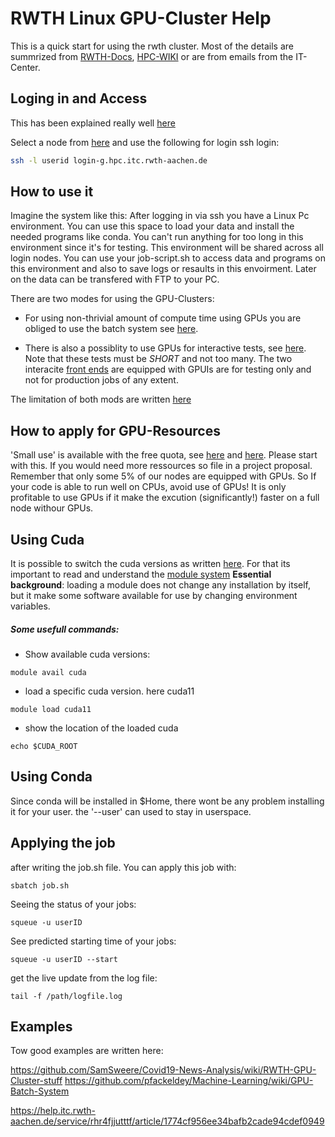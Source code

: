 # RWTH Linux GPU-Cluster Help

This is a quick start for using the rwth cluster. Most of the details are summrized from [RWTH-Docs](https://help.itc.rwth-aachen.de/service/rhr4fjjutttf), [HPC-WIKI](https://hpc-wiki.info/hpc/HPC_Wiki) or are from emails from the IT-Center.

## Loging in and Access
This has been explained really well [here](https://help.itc.rwth-aachen.de/service/rhr4fjjutttf/article/04d4da051b004a208c92c1ce216b116a)

Select a node from [here](https://help.itc.rwth-aachen.de/service/rhr4fjjutttf/article/3fb4cb953142422dbbb656c1c3253cff) and use the following for login
ssh login:
```bash
ssh -l userid login-g.hpc.itc.rwth-aachen.de
```

## How to use it

Imagine the system like this: After logging in via ssh you have a Linux Pc environment. You can use this space to load your data and install the needed programs like conda. You can't run anything for too long in this environment since it's for testing. This environment will be shared across all login nodes. You can use your job-script.sh to access data and programs on this environment and also to save logs or resaults in this envoirment. Later on the data can be transfered with FTP to your PC. 

There are two modes for using the GPU-Clusters:

* For using non-thrivial amount of compute time using GPUs you are obliged to use the batch system see [here](https://help.itc.rwth-aachen.de/service/rhr4fjjutttf/article/f9cc426c044145078905a694403d867f/).

* There is also a possiblity to use GPUs for interactive tests, see [here](https://help.itc.rwth-aachen.de/service/rhr4fjjutttf/article/a1beccd9e9dc4044a740ed248f478839/). Note that these tests must be *SHORT* and not too many. The two interacite [front ends](https://help.itc.rwth-aachen.de/service/rhr4fjjutttf/article/3fb4cb953142422dbbb656c1c3253cff/) are equipped with GPUIs are for testing only and not for production jobs of any extent.

The limitation of both mods are written [here](https://help.itc.rwth-aachen.de/service/rhr4fjjutttf/article/20919ea3f07f4c9da581532def08c35f/)

## How to apply for GPU-Resources
'Small use' is available with the free quota, see [here](https://help.itc.rwth-aachen.de/service/rhr4fjjutttf/article/45825b06afb647e194be4a5b9f5b8768/) and [here](https://www.itc.rwth-aachen.de/hpc-projects). Please start with this. If you would need more ressources so file in a project proposal. 
Remember that only some 5% of our nodes are equipped with GPUs. So If your code is able to run well on CPUs, avoid use of GPUs! It is only profitable to use GPUs if it make the excution (significantly!) faster on a full node withour GPUs. 

## Using Cuda 
It is possible to switch the cuda versions as written [here](https://help.itc.rwth-aachen.de/service/rhr4fjjutttf/article/85966da9155f4042877b536fa494b489/). For that its important to read and understand the [module system](https://help.itc.rwth-aachen.de/service/rhr4fjjutttf/article/417f822b8a7849eb8c9c2753045ad67f/)
**Essential background**: loading a module does not change any installation by itself, but it make some software available for use by changing environment variables.
##### Some usefull commands:
* Show available cuda versions:
```shell
module avail cuda 
```
* load a specific cuda version. here cuda11
```shell
module load cuda11
```
* show the location of the loaded cuda
```shell
echo $CUDA_ROOT
```
## Using Conda 
Since conda will be installed in $Home, there wont be any problem installing it for your user. the '--user' can used to stay in userspace.

## Applying the job
after writing the job.sh file. You can apply this job with:
```shell
sbatch job.sh
```
Seeing the status of your jobs:
```shell
squeue -u userID
```
See predicted starting time of your jobs:
```shell
squeue -u userID --start
```
get the live update from the log file:
```shell
tail -f /path/logfile.log
```
## Examples
Tow good examples are written here:

https://github.com/SamSweere/Covid19-News-Analysis/wiki/RWTH-GPU-Cluster-stuff
https://github.com/pfackeldey/Machine-Learning/wiki/GPU-Batch-System

https://help.itc.rwth-aachen.de/service/rhr4fjjutttf/article/1774cf956ee34bafb2cade94cdef0949
